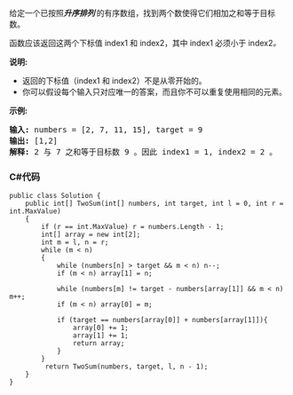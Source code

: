 <p>给定一个已按照<strong><em>升序排列</em>&nbsp;</strong>的有序数组，找到两个数使得它们相加之和等于目标数。</p>

<p>函数应该返回这两个下标值<em> </em>index1 和 index2，其中 index1&nbsp;必须小于&nbsp;index2<em>。</em></p>

<p><strong>说明:</strong></p>

<ul>
	<li>返回的下标值（index1 和 index2）不是从零开始的。</li>
	<li>你可以假设每个输入只对应唯一的答案，而且你不可以重复使用相同的元素。</li>
</ul>

<p><strong>示例:</strong></p>

<pre><strong>输入:</strong> numbers = [2, 7, 11, 15], target = 9
<strong>输出:</strong> [1,2]
<strong>解释:</strong> 2 与 7 之和等于目标数 9 。因此 index1 = 1, index2 = 2 。</pre>

### C#代码

```
public class Solution {
    public int[] TwoSum(int[] numbers, int target, int l = 0, int r = int.MaxValue)
    {
        if (r == int.MaxValue) r = numbers.Length - 1;
        int[] array = new int[2];
        int m = l, n = r;
        while (m < n)
        {
            while (numbers[n] > target && m < n) n--;
            if (m < n) array[1] = n;

            while (numbers[m] != target - numbers[array[1]] && m < n) m++;
            if (m < n) array[0] = m;

            if (target == numbers[array[0]] + numbers[array[1]]){
                array[0] += 1;
                array[1] += 1;
                return array;
            }
        }
         return TwoSum(numbers, target, l, n - 1);
    }
}
```